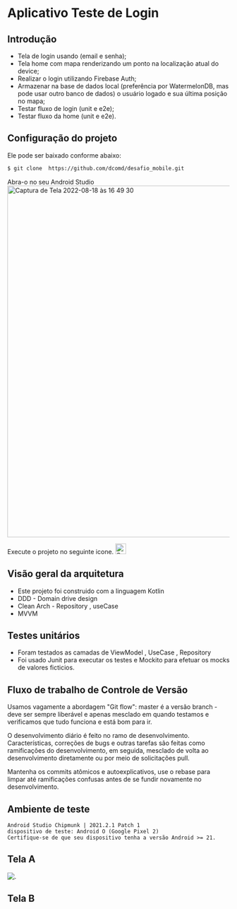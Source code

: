 # Aplicativo Teste de Login

## Introdução
 - Tela de login usando (email e senha);
 - Tela home com mapa renderizando um ponto na localização atual do device;
 - Realizar o login utilizando Firebase Auth;
 - Armazenar na base de dados local (preferência por WatermelonDB, mas pode usar outro banco de dados) o usuário logado e sua última posição no mapa;
 - Testar fluxo de login (unit e e2e);
 - Testar fluxo da home (unit e e2e).

## Configuração do projeto
Ele pode ser baixado conforme abaixo:
```sh
$ git clone  https://github.com/dcomd/desafio_mobile.git
```
Abra-o no seu Android Studio
<img width="796" alt="Captura de Tela 2022-08-18 às 16 49 30" src="https://user-images.githubusercontent.com/26841238/185482115-adb2f78d-4b36-4cac-a6b7-d2806b0b7bc5.png">

Execute o projeto no seguinte icone.
<img width="24" alt="Captura de Tela 2022-08-18 às 16 50 33" src="https://user-images.githubusercontent.com/26841238/185482305-56a82404-d54c-4590-a658-b855461eb1d2.png">

## Visão geral da arquitetura
 - Este projeto foi construido com a linguagem Kotlin
 - DDD - Domain drive design
 - Clean Arch - Repository , useCase
 - MVVM
 
 ## Testes unitários
 - Foram testados as camadas de ViewModel , UseCase , Repository
 - Foi usado Junit para executar os testes e Mockito para efetuar os mocks de valores ficticios.

## Fluxo de trabalho de Controle de Versão
Usamos vagamente a abordagem "Git flow": master é a versão
branch - deve ser sempre liberável e apenas mesclado em
quando testamos e verificamos que tudo funciona e está
bom para ir.

O desenvolvimento diário é feito no ramo de desenvolvimento. Características,
correções de bugs e outras tarefas são feitas como ramificações do desenvolvimento,
em seguida, mesclado de volta ao desenvolvimento diretamente ou por meio de solicitações pull.

Mantenha os commits atômicos e autoexplicativos, use o rebase para limpar
até ramificações confusas antes de se fundir novamente no desenvolvimento.

## Ambiente de teste
```
Android Studio Chipmunk | 2021.2.1 Patch 1
dispositivo de teste: Android O (Google Pixel 2)
Certifique-se de que seu dispositivo tenha a versão Android >= 21.
```

## Tela A
![.](readme/android.gif)
## Tela B

